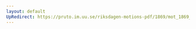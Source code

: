 ```yaml
---
layout: default
UpRedirect: https://pruto.im.uu.se/riksdagen-motions-pdf/1869/mot_1869__fk__27/mot_1869__fk__27-002.pdf
---
```

